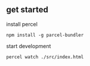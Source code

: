
## get started

install percel
```
npm install -g parcel-bundler
```

start development
```
percel watch ./src/index.html
```